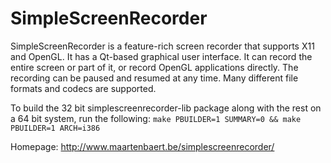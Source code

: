 SimpleScreenRecorder
====================

SimpleScreenRecorder is a feature-rich screen recorder that supports X11 and OpenGL.
It has a Qt-based graphical user interface. It can record the entire screen or part of it,
or record OpenGL applications directly. The recording can be paused and resumed at any time.
Many different file formats and codecs are supported.

To build the 32 bit simplescreenrecorder-lib package along with the rest on a 64 bit system, run the following:
`make PBUILDER=1 SUMMARY=0 && make PBUILDER=1 ARCH=i386`

Homepage: http://www.maartenbaert.be/simplescreenrecorder/

